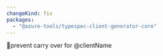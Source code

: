 ```yaml
---
changeKind: fix
packages:
  - "@azure-tools/typespec-client-generator-core"
---
```


prevent carry over for @clientName